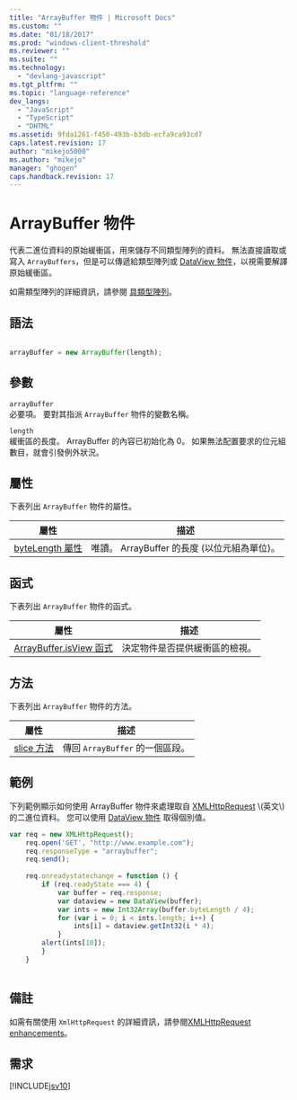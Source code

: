 ```yaml
---
title: "ArrayBuffer 物件 | Microsoft Docs"
ms.custom: ""
ms.date: "01/18/2017"
ms.prod: "windows-client-threshold"
ms.reviewer: ""
ms.suite: ""
ms.technology: 
  - "devlang-javascript"
ms.tgt_pltfrm: ""
ms.topic: "language-reference"
dev_langs: 
  - "JavaScript"
  - "TypeScript"
  - "DHTML"
ms.assetid: 9fda1261-f450-493b-b3db-ecfa9ca93cd7
caps.latest.revision: 17
author: "mikejo5000"
ms.author: "mikejo"
manager: "ghogen"
caps.handback.revision: 17
---
```

# ArrayBuffer 物件
代表二進位資料的原始緩衝區，用來儲存不同類型陣列的資料。  無法直接讀取或寫入 `ArrayBuffers`，但是可以傳遞給類型陣列或 [DataView 物件](../../javascript/reference/dataview-object.md)，以視需要解譯原始緩衝區。  
  
 如需類型陣列的詳細資訊，請參閱 [具類型陣列](../../javascript/advanced/typed-arrays-javascript.md)。  
  
## 語法  
  
```javascript  
  
arrayBuffer = new ArrayBuffer(length);  
```  
  
## 參數  
 `arrayBuffer`  
 必要項。  要對其指派 `ArrayBuffer` 物件的變數名稱。  
  
 `length`  
 緩衝區的長度。  ArrayBuffer 的內容已初始化為 0。  如果無法配置要求的位元組數目，就會引發例外狀況。  
  
## 屬性  
 下表列出 `ArrayBuffer` 物件的屬性。  
  
|屬性|描述|  
|--------|--------|  
|[byteLength 屬性](../../javascript/reference/bytelength-property-arraybuffer.md)|唯讀。  ArrayBuffer 的長度 \(以位元組為單位\)。|  
  
## 函式  
 下表列出 `ArrayBuffer` 物件的函式。  
  
|屬性|描述|  
|--------|--------|  
|[ArrayBuffer.isView 函式](../../javascript/reference/arraybuffer-isview-function-arraybuffer.md)|決定物件是否提供緩衝區的檢視。|  
  
## 方法  
 下表列出 `ArrayBuffer` 物件的方法。  
  
|屬性|描述|  
|--------|--------|  
|[slice 方法](../../javascript/reference/slice-method-arraybuffer.md)|傳回 `ArrayBuffer` 的一個區段。|  
  
## 範例  
 下列範例顯示如何使用 ArrayBuffer 物件來處理取自 [XMLHttpRequest](http://msdn.microsoft.com/library/ie/ms535874\(v=vs.85\).aspx) \(英文\) 的二進位資料。  您可以使用 [DataView 物件](../../javascript/reference/dataview-object.md) 取得個別值。  
  
```javascript  
var req = new XMLHttpRequest();  
    req.open('GET', "http://www.example.com");  
    req.responseType = "arraybuffer";  
    req.send();  
  
    req.onreadystatechange = function () {  
        if (req.readyState === 4) {  
            var buffer = req.response;  
            var dataview = new DataView(buffer);  
            var ints = new Int32Array(buffer.byteLength / 4);  
            for (var i = 0; i < ints.length; i++) {  
                ints[i] = dataview.getInt32(i * 4);  
            }  
        alert(ints[10]);  
        }  
    }  
  
```  
  
## 備註  
 如需有關使用 `XmlHttpRequest` 的詳細資訊，請參閱[XMLHttpRequest enhancements](http://msdn.microsoft.com/zh-tw/be09137c-6546-441b-b953-dcbf72b77069)。  
  
## 需求  
 [!INCLUDE[jsv10](../../javascript/reference/includes/jsv10-md.md)]